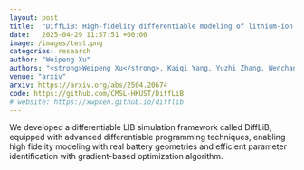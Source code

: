 ```yaml
---
layout: post
title:  "DiffLiB: High-fidelity differentiable modeling of lithium-ion batteries and efficient gradient-based parameter identification"
date:   2025-04-29 11:57:51 +00:00
image: /images/test.png
categories: research
author: "Weipeng Xu"
authors: "<strong>Weipeng Xu</strong>, Kaiqi Yang, Yuzhi Zhang, Wenchang Zhang, Shichao Sun, Sheng Mao, Tianju Xue"
venue: "arxiv"
arxiv: https://arxiv.org/abs/2504.20674
code: https://github.com/CMSL-HKUST/DiffLiB
# website: https://xwpken.github.io/difflib
---
```

We developed a differentiable LIB simulation framework called DiffLiB, equipped with advanced differentiable programming techniques, enabling high fidelity modeling with real battery geometries and efficient parameter identification with gradient-based optimization algorithm.